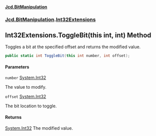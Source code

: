 #### [Jcd.BitManipulation](index.md 'index')

### [Jcd.BitManipulation](Jcd.BitManipulation 'Jcd.BitManipulation').[Int32Extensions](Jcd.BitManipulation.Int32Extensions 'Jcd.BitManipulation.Int32Extensions')

## Int32Extensions.ToggleBit(this int, int) Method

Toggles a bit at the specified offset and returns the modified value.

```csharp
public static int ToggleBit(this int number, int offset);
```

#### Parameters

<a name='Jcd.BitManipulation.Int32Extensions.ToggleBit(thisint,int).number'></a>

`number` [System.Int32](https://docs.microsoft.com/en-us/dotnet/api/System.Int32 'System.Int32')

The value to modify.

<a name='Jcd.BitManipulation.Int32Extensions.ToggleBit(thisint,int).offset'></a>

`offset` [System.Int32](https://docs.microsoft.com/en-us/dotnet/api/System.Int32 'System.Int32')

The bit location to toggle.

#### Returns

[System.Int32](https://docs.microsoft.com/en-us/dotnet/api/System.Int32 'System.Int32')
The modified value.